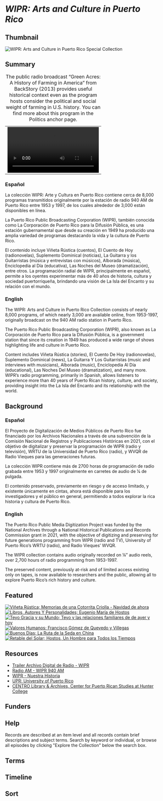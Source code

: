 # <em>WIPR: Arts and Culture in Puerto Rico</em>

## Thumbnail

![<em>WIPR: Arts and Culture in Puerto Rico</em> Special Collection](https://s3.amazonaws.com/americanarchive.org/special-collections/wipr-logo1.png "WIPR Logo")

## Summary

<table class="full-width">
  <tbody>
    <tr>
      <td>
        <video class="collection-video">
          <source src="https://s3.amazonaws.com/americanarchive.org/special-collections/wipr-trailer.mp4" type="video/mp4">
        </video>
      </td>
    </tr>
  </tbody>
  <caption align="center" class="exhibit-caption">The public radio broadcast “Green Acres: A History of Farming in America” from BackStory (2013) provides useful historical context even as the program hosts consider the political and social weight of farming in U.S. history. You can find more about this program in the Politics anchor page.</caption>
</table>

### Español

La colección WIPR: Arte y Cultura en Puerto Rico contiene cerca de 8,000 programas transmitidos originalmente por la estación de radio 940 AM de Puerto Rico entre 1953 y 1997, de los cuales alrededor de 3,000 están disponibles en línea.

La Puerto Rico Public Broadcasting Corporation (WIPR), también conocida como La Corporación de Puerto Rico para la Difusión Pública, es una estación gubernamental que desde su creación en 1949 ha producido una amplia variedad de programas destacando la vida y la cultura de Puerto Rico.

El contenido incluye Viñeta Rústica (cuentos), El Cuento de Hoy (radionovelas), Suplemento Dominical (noticias), La Guitarra y los Guitarristas (música y entrevistas con músicos), Alborada (música), Enciclopedia al Día (educativa), Las Noches del Museo (dramatización), entre otros. La programación radial de WIPR, principalmente en español, permite a los oyentes experimentar más de 40 años de historia, cultura y sociedad puertorriqueña, brindando una visión de La Isla del Encanto y su relación con el mundo.

### English

The WIPR: Arts and Culture in Puerto Rico Collection consists of nearly 8,000 programs, of which nearly 3,000 are available online, from 1953-1997, originally broadcast on the 940 AM radio station in Puerto Rico.

The Puerto Rico Public Broadcasting Corporation (WIPR), also known as La Corporación de Puerto Rico para la Difusión Pública, is a government station that since its creation in 1949 has produced a wide range of shows highlighting life and culture in Puerto Rico. 

Content includes Viñeta Rústica (stories), El Cuento De Hoy (radionovelas), Suplemento Dominical (news), La Guitarra Y Los Guitarristas (music and interviews with musicians), Alborada (music), Enciclopedia Al Día (educational), Las Noches Del Museo (dramatization), and many more.
WIPR’s radio programming, primarily in Spanish, allows listeners to experience more than 40 years of Puerto Rican history, culture, and society, providing insight into the La Isla del Encanto and its relationship with the world.


## Background

### Español

El Proyecto de Digitalización de Medios Públicos de Puerto Rico fue financiado por los Archivos Nacionales a través de una subvención de la Comisión Nacional de Registros y Publicaciones Históricas en 2021, con el objetivo de digitalizar y preservar la programación de WIPR (radio y televisión), WRTU de la Universidad de Puerto Rico (radio), y WVQR de Radio Vieques para las generaciones futuras.

La colección WIPR contiene más de 2700 horas de programación de radio grabada entre 1953 y 1997 originalmente en carretes de audio de 1⁄4 de pulgada.

El contenido preservado, previamente en riesgo y de acceso limitado, y existente únicamente en cintas, ahora está disponible para los investigadores y el público en general, permitiendo a todos explorar la rica historia y cultura de Puerto Rico.

### English

The Puerto Rico Public Media Digitization Project was funded by the National Archives through a National Historical Publications and Records Commission grant in 2021, with the objective of digitizing and preserving for future generations programming from WIPR (radio and TV), University of Puerto Rico’s WRTU (radio), and Radio Vieques’ WVQR.

The WIPR collection contains audio originally recorded on ¼” audio reels, over 2,700 hours of radio programming from 1953-1997.

The preserved content, previously at-risk and of limited access existing only on tapes, is now available to researchers and the public, allowing all to explore Puerto Rico’s rich history and culture.


## Featured

[![Viñeta Rústica; Memorias de una Cotorrita Criolla - Navidad de ahora](https://s3.amazonaws.com/americanarchive.org/special-collections/wipr-logo1.png)](/catalog/cpb-aacip-4a7ac2f798d)
[![Libros, Autores Y Personalidades; Eugenio María de Hostos](https://s3.amazonaws.com/americanarchive.org/special-collections/wipr-logo1.png)](/catalog/cpb-aacip-2af687941c9)
[![Teyo Gracia y su Mundo; Teyo y las relaciones familiares de de ayer y hoy](https://s3.amazonaws.com/americanarchive.org/special-collections/wipr-logo1.png)](/catalog/cpb-aacip-6726dbe3924)
[![Valores Humanos; Francisco Gómez de Quevedo y Villegas](https://s3.amazonaws.com/americanarchive.org/special-collections/wipr-logo1.png)](/catalog/cpb-aacip-f3cf81fd778)
[![Buenos Días; La Ruta de la Seda en China](https://s3.amazonaws.com/americanarchive.org/special-collections/wipr-logo1.png)](/catalog/cpb-aacip-f289e15bb05)
[![Retable del Solar; Hostos, Un Hombre para Todos los Tiempos](https://s3.amazonaws.com/americanarchive.org/special-collections/wipr-logo1.png)](/catalog/cpb-aacip-cb91f02f517)

## Resources

- [Trailer Archivo Digital de Radio - WIPR]( https://www.youtube.com/watch?v=bGHw2SiPMys&t=83s)
- [Radio AM - WIPR 940 AM]( https://wipr.pr/am/)
- [WIPR - Nuestra Historia](https://wipr.pr/nuestra-historia/)
- [UPR: University of Puerto Rico]( https://dloc.com/collections/iupr)
- [CENTRO Library & Archives, Center for Puerto Rican Studies at Hunter College]( https://centropr.hunter.cuny.edu/library/)

## Funders

## Help

Records are described at an item level and all records contain brief descriptions and subject terms. Search by keyword or individual, or browse all episodes by clicking "Explore the Collection" below the search box.

## Terms 

## Timeline

## Sort

